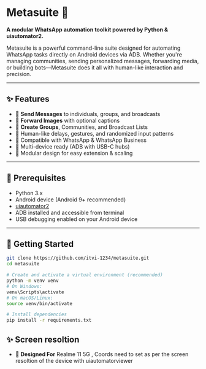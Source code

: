 # Metasuite 🚀
**A modular WhatsApp automation toolkit powered by Python & uiautomator2.**

Metasuite is a powerful command-line suite designed for automating WhatsApp tasks directly on Android devices via ADB. Whether you're managing communities, sending personalized messages, forwarding media, or building bots—Metasuite does it all with human-like interaction and precision.

---

## ✨ Features

- 📩 **Send Messages** to individuals, groups, and broadcasts
- 📎 **Forward Images** with optional captions
- 👥 **Create Groups**, Communities, and Broadcast Lists
- 🤖 Human-like delays, gestures, and randomized input patterns
- 🔄 Compatible with WhatsApp & WhatsApp Business
- 📱 Multi-device ready (ADB with USB-C hubs)
- 🔧 Modular design for easy extension & scaling

---

## 🧰 Prerequisites

- Python 3.x
- Android device (Android 9+ recommended)
- [uiautomator2](https://github.com/openatx/uiautomator2)
- ADB installed and accessible from terminal
- USB debugging enabled on your Android device

---

## 🚀 Getting Started

```bash
git clone https://github.com/itvi-1234/metasuite.git
cd metasuite

# Create and activate a virtual environment (recommended)
python -m venv venv
# On Windows:
venv\Scripts\activate
# On macOS/Linux:
source venv/bin/activate

# Install dependencies
pip install -r requirements.txt

```

## ✨ Screen resoltion

- 📩 **Designed For** Realme 11 5G , Coords need to set as per the screen resoltion of the device with uiautomatorviewer
